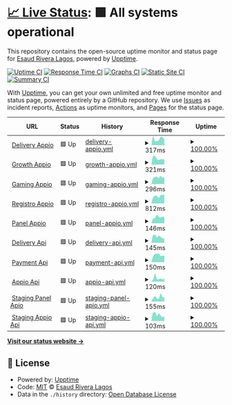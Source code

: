 # [📈 Live Status](https://status.esaudrivera.com): <!--live status--> **🟩 All systems operational**

This repository contains the open-source uptime monitor and status page for [Esaud Rivera Lagos](https://status.esaudrivera.com), powered by [Upptime](https://github.com/upptime/upptime).

[![Uptime CI](https://github.com/Esaud17/Upptime/workflows/Uptime%20CI/badge.svg)](https://github.com/Esaud17/Upptime/actions?query=workflow%3A%22Uptime+CI%22)
[![Response Time CI](https://github.com/Esaud17/Upptime/workflows/Response%20Time%20CI/badge.svg)](https://github.com/Esaud17/Upptime/actions?query=workflow%3A%22Response+Time+CI%22)
[![Graphs CI](https://github.com/Esaud17/Upptime/workflows/Graphs%20CI/badge.svg)](https://github.com/Esaud17/Upptime/actions?query=workflow%3A%22Graphs+CI%22)
[![Static Site CI](https://github.com/Esaud17/Upptime/workflows/Static%20Site%20CI/badge.svg)](https://github.com/Esaud17/Upptime/actions?query=workflow%3A%22Static+Site+CI%22)
[![Summary CI](https://github.com/Esaud17/Upptime/workflows/Summary%20CI/badge.svg)](https://github.com/Esaud17/Upptime/actions?query=workflow%3A%22Summary+CI%22)

With [Upptime](https://upptime.js.org), you can get your own unlimited and free uptime monitor and status page, powered entirely by a GitHub repository. We use [Issues](https://github.com/Esaud17/Upptime/issues) as incident reports, [Actions](https://github.com/Esaud17/Upptime/actions) as uptime monitors, and [Pages](https://status.esaudrivera.com) for the status page.

<!--start: status pages-->
<!-- This summary is generated by Upptime (https://github.com/upptime/upptime) -->
<!-- Do not edit this manually, your changes will be overwritten -->
<!-- prettier-ignore -->
| URL | Status | History | Response Time | Uptime |
| --- | ------ | ------- | ------------- | ------ |
| <img alt="" src="https://icons.duckduckgo.com/ip3/delivery.appio.com.mx.ico" height="13"> [Delivery Appio](https://delivery.appio.com.mx/) | 🟩 Up | [delivery-appio.yml](https://github.com/appio-smart-kitchen/upptime/commits/HEAD/history/delivery-appio.yml) | <details><summary><img alt="Response time graph" src="./graphs/delivery-appio/response-time-week.png" height="20"> 317ms</summary><br><a href="https://appio-smart-kitchen.github.io/upptime/history/delivery-appio"><img alt="Response time 344" src="https://img.shields.io/endpoint?url=https%3A%2F%2Fraw.githubusercontent.com%2Fappio-smart-kitchen%2Fupptime%2FHEAD%2Fapi%2Fdelivery-appio%2Fresponse-time.json"></a><br><a href="https://appio-smart-kitchen.github.io/upptime/history/delivery-appio"><img alt="24-hour response time 456" src="https://img.shields.io/endpoint?url=https%3A%2F%2Fraw.githubusercontent.com%2Fappio-smart-kitchen%2Fupptime%2FHEAD%2Fapi%2Fdelivery-appio%2Fresponse-time-day.json"></a><br><a href="https://appio-smart-kitchen.github.io/upptime/history/delivery-appio"><img alt="7-day response time 317" src="https://img.shields.io/endpoint?url=https%3A%2F%2Fraw.githubusercontent.com%2Fappio-smart-kitchen%2Fupptime%2FHEAD%2Fapi%2Fdelivery-appio%2Fresponse-time-week.json"></a><br><a href="https://appio-smart-kitchen.github.io/upptime/history/delivery-appio"><img alt="30-day response time 327" src="https://img.shields.io/endpoint?url=https%3A%2F%2Fraw.githubusercontent.com%2Fappio-smart-kitchen%2Fupptime%2FHEAD%2Fapi%2Fdelivery-appio%2Fresponse-time-month.json"></a><br><a href="https://appio-smart-kitchen.github.io/upptime/history/delivery-appio"><img alt="1-year response time 344" src="https://img.shields.io/endpoint?url=https%3A%2F%2Fraw.githubusercontent.com%2Fappio-smart-kitchen%2Fupptime%2FHEAD%2Fapi%2Fdelivery-appio%2Fresponse-time-year.json"></a></details> | <details><summary><a href="https://appio-smart-kitchen.github.io/upptime/history/delivery-appio">100.00%</a></summary><a href="https://appio-smart-kitchen.github.io/upptime/history/delivery-appio"><img alt="All-time uptime 100.00%" src="https://img.shields.io/endpoint?url=https%3A%2F%2Fraw.githubusercontent.com%2Fappio-smart-kitchen%2Fupptime%2FHEAD%2Fapi%2Fdelivery-appio%2Fuptime.json"></a><br><a href="https://appio-smart-kitchen.github.io/upptime/history/delivery-appio"><img alt="24-hour uptime 100.00%" src="https://img.shields.io/endpoint?url=https%3A%2F%2Fraw.githubusercontent.com%2Fappio-smart-kitchen%2Fupptime%2FHEAD%2Fapi%2Fdelivery-appio%2Fuptime-day.json"></a><br><a href="https://appio-smart-kitchen.github.io/upptime/history/delivery-appio"><img alt="7-day uptime 100.00%" src="https://img.shields.io/endpoint?url=https%3A%2F%2Fraw.githubusercontent.com%2Fappio-smart-kitchen%2Fupptime%2FHEAD%2Fapi%2Fdelivery-appio%2Fuptime-week.json"></a><br><a href="https://appio-smart-kitchen.github.io/upptime/history/delivery-appio"><img alt="30-day uptime 100.00%" src="https://img.shields.io/endpoint?url=https%3A%2F%2Fraw.githubusercontent.com%2Fappio-smart-kitchen%2Fupptime%2FHEAD%2Fapi%2Fdelivery-appio%2Fuptime-month.json"></a><br><a href="https://appio-smart-kitchen.github.io/upptime/history/delivery-appio"><img alt="1-year uptime 100.00%" src="https://img.shields.io/endpoint?url=https%3A%2F%2Fraw.githubusercontent.com%2Fappio-smart-kitchen%2Fupptime%2FHEAD%2Fapi%2Fdelivery-appio%2Fuptime-year.json"></a></details>
| <img alt="" src="https://icons.duckduckgo.com/ip3/growth.appio.com.mx.ico" height="13"> [Growth Appio](https://growth.appio.com.mx/) | 🟩 Up | [growth-appio.yml](https://github.com/appio-smart-kitchen/upptime/commits/HEAD/history/growth-appio.yml) | <details><summary><img alt="Response time graph" src="./graphs/growth-appio/response-time-week.png" height="20"> 321ms</summary><br><a href="https://appio-smart-kitchen.github.io/upptime/history/growth-appio"><img alt="Response time 315" src="https://img.shields.io/endpoint?url=https%3A%2F%2Fraw.githubusercontent.com%2Fappio-smart-kitchen%2Fupptime%2FHEAD%2Fapi%2Fgrowth-appio%2Fresponse-time.json"></a><br><a href="https://appio-smart-kitchen.github.io/upptime/history/growth-appio"><img alt="24-hour response time 302" src="https://img.shields.io/endpoint?url=https%3A%2F%2Fraw.githubusercontent.com%2Fappio-smart-kitchen%2Fupptime%2FHEAD%2Fapi%2Fgrowth-appio%2Fresponse-time-day.json"></a><br><a href="https://appio-smart-kitchen.github.io/upptime/history/growth-appio"><img alt="7-day response time 321" src="https://img.shields.io/endpoint?url=https%3A%2F%2Fraw.githubusercontent.com%2Fappio-smart-kitchen%2Fupptime%2FHEAD%2Fapi%2Fgrowth-appio%2Fresponse-time-week.json"></a><br><a href="https://appio-smart-kitchen.github.io/upptime/history/growth-appio"><img alt="30-day response time 336" src="https://img.shields.io/endpoint?url=https%3A%2F%2Fraw.githubusercontent.com%2Fappio-smart-kitchen%2Fupptime%2FHEAD%2Fapi%2Fgrowth-appio%2Fresponse-time-month.json"></a><br><a href="https://appio-smart-kitchen.github.io/upptime/history/growth-appio"><img alt="1-year response time 315" src="https://img.shields.io/endpoint?url=https%3A%2F%2Fraw.githubusercontent.com%2Fappio-smart-kitchen%2Fupptime%2FHEAD%2Fapi%2Fgrowth-appio%2Fresponse-time-year.json"></a></details> | <details><summary><a href="https://appio-smart-kitchen.github.io/upptime/history/growth-appio">100.00%</a></summary><a href="https://appio-smart-kitchen.github.io/upptime/history/growth-appio"><img alt="All-time uptime 100.00%" src="https://img.shields.io/endpoint?url=https%3A%2F%2Fraw.githubusercontent.com%2Fappio-smart-kitchen%2Fupptime%2FHEAD%2Fapi%2Fgrowth-appio%2Fuptime.json"></a><br><a href="https://appio-smart-kitchen.github.io/upptime/history/growth-appio"><img alt="24-hour uptime 100.00%" src="https://img.shields.io/endpoint?url=https%3A%2F%2Fraw.githubusercontent.com%2Fappio-smart-kitchen%2Fupptime%2FHEAD%2Fapi%2Fgrowth-appio%2Fuptime-day.json"></a><br><a href="https://appio-smart-kitchen.github.io/upptime/history/growth-appio"><img alt="7-day uptime 100.00%" src="https://img.shields.io/endpoint?url=https%3A%2F%2Fraw.githubusercontent.com%2Fappio-smart-kitchen%2Fupptime%2FHEAD%2Fapi%2Fgrowth-appio%2Fuptime-week.json"></a><br><a href="https://appio-smart-kitchen.github.io/upptime/history/growth-appio"><img alt="30-day uptime 100.00%" src="https://img.shields.io/endpoint?url=https%3A%2F%2Fraw.githubusercontent.com%2Fappio-smart-kitchen%2Fupptime%2FHEAD%2Fapi%2Fgrowth-appio%2Fuptime-month.json"></a><br><a href="https://appio-smart-kitchen.github.io/upptime/history/growth-appio"><img alt="1-year uptime 100.00%" src="https://img.shields.io/endpoint?url=https%3A%2F%2Fraw.githubusercontent.com%2Fappio-smart-kitchen%2Fupptime%2FHEAD%2Fapi%2Fgrowth-appio%2Fuptime-year.json"></a></details>
| <img alt="" src="https://icons.duckduckgo.com/ip3/gaming.appio.com.mx.ico" height="13"> [Gaming Appio](https://gaming.appio.com.mx/) | 🟩 Up | [gaming-appio.yml](https://github.com/appio-smart-kitchen/upptime/commits/HEAD/history/gaming-appio.yml) | <details><summary><img alt="Response time graph" src="./graphs/gaming-appio/response-time-week.png" height="20"> 296ms</summary><br><a href="https://appio-smart-kitchen.github.io/upptime/history/gaming-appio"><img alt="Response time 323" src="https://img.shields.io/endpoint?url=https%3A%2F%2Fraw.githubusercontent.com%2Fappio-smart-kitchen%2Fupptime%2FHEAD%2Fapi%2Fgaming-appio%2Fresponse-time.json"></a><br><a href="https://appio-smart-kitchen.github.io/upptime/history/gaming-appio"><img alt="24-hour response time 424" src="https://img.shields.io/endpoint?url=https%3A%2F%2Fraw.githubusercontent.com%2Fappio-smart-kitchen%2Fupptime%2FHEAD%2Fapi%2Fgaming-appio%2Fresponse-time-day.json"></a><br><a href="https://appio-smart-kitchen.github.io/upptime/history/gaming-appio"><img alt="7-day response time 296" src="https://img.shields.io/endpoint?url=https%3A%2F%2Fraw.githubusercontent.com%2Fappio-smart-kitchen%2Fupptime%2FHEAD%2Fapi%2Fgaming-appio%2Fresponse-time-week.json"></a><br><a href="https://appio-smart-kitchen.github.io/upptime/history/gaming-appio"><img alt="30-day response time 289" src="https://img.shields.io/endpoint?url=https%3A%2F%2Fraw.githubusercontent.com%2Fappio-smart-kitchen%2Fupptime%2FHEAD%2Fapi%2Fgaming-appio%2Fresponse-time-month.json"></a><br><a href="https://appio-smart-kitchen.github.io/upptime/history/gaming-appio"><img alt="1-year response time 323" src="https://img.shields.io/endpoint?url=https%3A%2F%2Fraw.githubusercontent.com%2Fappio-smart-kitchen%2Fupptime%2FHEAD%2Fapi%2Fgaming-appio%2Fresponse-time-year.json"></a></details> | <details><summary><a href="https://appio-smart-kitchen.github.io/upptime/history/gaming-appio">100.00%</a></summary><a href="https://appio-smart-kitchen.github.io/upptime/history/gaming-appio"><img alt="All-time uptime 100.00%" src="https://img.shields.io/endpoint?url=https%3A%2F%2Fraw.githubusercontent.com%2Fappio-smart-kitchen%2Fupptime%2FHEAD%2Fapi%2Fgaming-appio%2Fuptime.json"></a><br><a href="https://appio-smart-kitchen.github.io/upptime/history/gaming-appio"><img alt="24-hour uptime 100.00%" src="https://img.shields.io/endpoint?url=https%3A%2F%2Fraw.githubusercontent.com%2Fappio-smart-kitchen%2Fupptime%2FHEAD%2Fapi%2Fgaming-appio%2Fuptime-day.json"></a><br><a href="https://appio-smart-kitchen.github.io/upptime/history/gaming-appio"><img alt="7-day uptime 100.00%" src="https://img.shields.io/endpoint?url=https%3A%2F%2Fraw.githubusercontent.com%2Fappio-smart-kitchen%2Fupptime%2FHEAD%2Fapi%2Fgaming-appio%2Fuptime-week.json"></a><br><a href="https://appio-smart-kitchen.github.io/upptime/history/gaming-appio"><img alt="30-day uptime 100.00%" src="https://img.shields.io/endpoint?url=https%3A%2F%2Fraw.githubusercontent.com%2Fappio-smart-kitchen%2Fupptime%2FHEAD%2Fapi%2Fgaming-appio%2Fuptime-month.json"></a><br><a href="https://appio-smart-kitchen.github.io/upptime/history/gaming-appio"><img alt="1-year uptime 100.00%" src="https://img.shields.io/endpoint?url=https%3A%2F%2Fraw.githubusercontent.com%2Fappio-smart-kitchen%2Fupptime%2FHEAD%2Fapi%2Fgaming-appio%2Fuptime-year.json"></a></details>
| <img alt="" src="https://icons.duckduckgo.com/ip3/registro.appio.com.mx.ico" height="13"> [Registro Appio](https://registro.appio.com.mx) | 🟩 Up | [registro-appio.yml](https://github.com/appio-smart-kitchen/upptime/commits/HEAD/history/registro-appio.yml) | <details><summary><img alt="Response time graph" src="./graphs/registro-appio/response-time-week.png" height="20"> 812ms</summary><br><a href="https://appio-smart-kitchen.github.io/upptime/history/registro-appio"><img alt="Response time 799" src="https://img.shields.io/endpoint?url=https%3A%2F%2Fraw.githubusercontent.com%2Fappio-smart-kitchen%2Fupptime%2FHEAD%2Fapi%2Fregistro-appio%2Fresponse-time.json"></a><br><a href="https://appio-smart-kitchen.github.io/upptime/history/registro-appio"><img alt="24-hour response time 947" src="https://img.shields.io/endpoint?url=https%3A%2F%2Fraw.githubusercontent.com%2Fappio-smart-kitchen%2Fupptime%2FHEAD%2Fapi%2Fregistro-appio%2Fresponse-time-day.json"></a><br><a href="https://appio-smart-kitchen.github.io/upptime/history/registro-appio"><img alt="7-day response time 812" src="https://img.shields.io/endpoint?url=https%3A%2F%2Fraw.githubusercontent.com%2Fappio-smart-kitchen%2Fupptime%2FHEAD%2Fapi%2Fregistro-appio%2Fresponse-time-week.json"></a><br><a href="https://appio-smart-kitchen.github.io/upptime/history/registro-appio"><img alt="30-day response time 774" src="https://img.shields.io/endpoint?url=https%3A%2F%2Fraw.githubusercontent.com%2Fappio-smart-kitchen%2Fupptime%2FHEAD%2Fapi%2Fregistro-appio%2Fresponse-time-month.json"></a><br><a href="https://appio-smart-kitchen.github.io/upptime/history/registro-appio"><img alt="1-year response time 784" src="https://img.shields.io/endpoint?url=https%3A%2F%2Fraw.githubusercontent.com%2Fappio-smart-kitchen%2Fupptime%2FHEAD%2Fapi%2Fregistro-appio%2Fresponse-time-year.json"></a></details> | <details><summary><a href="https://appio-smart-kitchen.github.io/upptime/history/registro-appio">100.00%</a></summary><a href="https://appio-smart-kitchen.github.io/upptime/history/registro-appio"><img alt="All-time uptime 95.99%" src="https://img.shields.io/endpoint?url=https%3A%2F%2Fraw.githubusercontent.com%2Fappio-smart-kitchen%2Fupptime%2FHEAD%2Fapi%2Fregistro-appio%2Fuptime.json"></a><br><a href="https://appio-smart-kitchen.github.io/upptime/history/registro-appio"><img alt="24-hour uptime 100.00%" src="https://img.shields.io/endpoint?url=https%3A%2F%2Fraw.githubusercontent.com%2Fappio-smart-kitchen%2Fupptime%2FHEAD%2Fapi%2Fregistro-appio%2Fuptime-day.json"></a><br><a href="https://appio-smart-kitchen.github.io/upptime/history/registro-appio"><img alt="7-day uptime 100.00%" src="https://img.shields.io/endpoint?url=https%3A%2F%2Fraw.githubusercontent.com%2Fappio-smart-kitchen%2Fupptime%2FHEAD%2Fapi%2Fregistro-appio%2Fuptime-week.json"></a><br><a href="https://appio-smart-kitchen.github.io/upptime/history/registro-appio"><img alt="30-day uptime 100.00%" src="https://img.shields.io/endpoint?url=https%3A%2F%2Fraw.githubusercontent.com%2Fappio-smart-kitchen%2Fupptime%2FHEAD%2Fapi%2Fregistro-appio%2Fuptime-month.json"></a><br><a href="https://appio-smart-kitchen.github.io/upptime/history/registro-appio"><img alt="1-year uptime 100.00%" src="https://img.shields.io/endpoint?url=https%3A%2F%2Fraw.githubusercontent.com%2Fappio-smart-kitchen%2Fupptime%2FHEAD%2Fapi%2Fregistro-appio%2Fuptime-year.json"></a></details>
| <img alt="" src="https://icons.duckduckgo.com/ip3/panel.appio.com.mx.ico" height="13"> [Panel Appio](https://panel.appio.com.mx) | 🟩 Up | [panel-appio.yml](https://github.com/appio-smart-kitchen/upptime/commits/HEAD/history/panel-appio.yml) | <details><summary><img alt="Response time graph" src="./graphs/panel-appio/response-time-week.png" height="20"> 146ms</summary><br><a href="https://appio-smart-kitchen.github.io/upptime/history/panel-appio"><img alt="Response time 206" src="https://img.shields.io/endpoint?url=https%3A%2F%2Fraw.githubusercontent.com%2Fappio-smart-kitchen%2Fupptime%2FHEAD%2Fapi%2Fpanel-appio%2Fresponse-time.json"></a><br><a href="https://appio-smart-kitchen.github.io/upptime/history/panel-appio"><img alt="24-hour response time 129" src="https://img.shields.io/endpoint?url=https%3A%2F%2Fraw.githubusercontent.com%2Fappio-smart-kitchen%2Fupptime%2FHEAD%2Fapi%2Fpanel-appio%2Fresponse-time-day.json"></a><br><a href="https://appio-smart-kitchen.github.io/upptime/history/panel-appio"><img alt="7-day response time 146" src="https://img.shields.io/endpoint?url=https%3A%2F%2Fraw.githubusercontent.com%2Fappio-smart-kitchen%2Fupptime%2FHEAD%2Fapi%2Fpanel-appio%2Fresponse-time-week.json"></a><br><a href="https://appio-smart-kitchen.github.io/upptime/history/panel-appio"><img alt="30-day response time 163" src="https://img.shields.io/endpoint?url=https%3A%2F%2Fraw.githubusercontent.com%2Fappio-smart-kitchen%2Fupptime%2FHEAD%2Fapi%2Fpanel-appio%2Fresponse-time-month.json"></a><br><a href="https://appio-smart-kitchen.github.io/upptime/history/panel-appio"><img alt="1-year response time 195" src="https://img.shields.io/endpoint?url=https%3A%2F%2Fraw.githubusercontent.com%2Fappio-smart-kitchen%2Fupptime%2FHEAD%2Fapi%2Fpanel-appio%2Fresponse-time-year.json"></a></details> | <details><summary><a href="https://appio-smart-kitchen.github.io/upptime/history/panel-appio">100.00%</a></summary><a href="https://appio-smart-kitchen.github.io/upptime/history/panel-appio"><img alt="All-time uptime 99.93%" src="https://img.shields.io/endpoint?url=https%3A%2F%2Fraw.githubusercontent.com%2Fappio-smart-kitchen%2Fupptime%2FHEAD%2Fapi%2Fpanel-appio%2Fuptime.json"></a><br><a href="https://appio-smart-kitchen.github.io/upptime/history/panel-appio"><img alt="24-hour uptime 100.00%" src="https://img.shields.io/endpoint?url=https%3A%2F%2Fraw.githubusercontent.com%2Fappio-smart-kitchen%2Fupptime%2FHEAD%2Fapi%2Fpanel-appio%2Fuptime-day.json"></a><br><a href="https://appio-smart-kitchen.github.io/upptime/history/panel-appio"><img alt="7-day uptime 100.00%" src="https://img.shields.io/endpoint?url=https%3A%2F%2Fraw.githubusercontent.com%2Fappio-smart-kitchen%2Fupptime%2FHEAD%2Fapi%2Fpanel-appio%2Fuptime-week.json"></a><br><a href="https://appio-smart-kitchen.github.io/upptime/history/panel-appio"><img alt="30-day uptime 100.00%" src="https://img.shields.io/endpoint?url=https%3A%2F%2Fraw.githubusercontent.com%2Fappio-smart-kitchen%2Fupptime%2FHEAD%2Fapi%2Fpanel-appio%2Fuptime-month.json"></a><br><a href="https://appio-smart-kitchen.github.io/upptime/history/panel-appio"><img alt="1-year uptime 100.00%" src="https://img.shields.io/endpoint?url=https%3A%2F%2Fraw.githubusercontent.com%2Fappio-smart-kitchen%2Fupptime%2FHEAD%2Fapi%2Fpanel-appio%2Fuptime-year.json"></a></details>
| <img alt="" src="https://icons.duckduckgo.com/ip3/deliveryapi.appio.com.mx.ico" height="13"> [Delivery Api](https://deliveryapi.appio.com.mx/) | 🟩 Up | [delivery-api.yml](https://github.com/appio-smart-kitchen/upptime/commits/HEAD/history/delivery-api.yml) | <details><summary><img alt="Response time graph" src="./graphs/delivery-api/response-time-week.png" height="20"> 145ms</summary><br><a href="https://appio-smart-kitchen.github.io/upptime/history/delivery-api"><img alt="Response time 150" src="https://img.shields.io/endpoint?url=https%3A%2F%2Fraw.githubusercontent.com%2Fappio-smart-kitchen%2Fupptime%2FHEAD%2Fapi%2Fdelivery-api%2Fresponse-time.json"></a><br><a href="https://appio-smart-kitchen.github.io/upptime/history/delivery-api"><img alt="24-hour response time 302" src="https://img.shields.io/endpoint?url=https%3A%2F%2Fraw.githubusercontent.com%2Fappio-smart-kitchen%2Fupptime%2FHEAD%2Fapi%2Fdelivery-api%2Fresponse-time-day.json"></a><br><a href="https://appio-smart-kitchen.github.io/upptime/history/delivery-api"><img alt="7-day response time 145" src="https://img.shields.io/endpoint?url=https%3A%2F%2Fraw.githubusercontent.com%2Fappio-smart-kitchen%2Fupptime%2FHEAD%2Fapi%2Fdelivery-api%2Fresponse-time-week.json"></a><br><a href="https://appio-smart-kitchen.github.io/upptime/history/delivery-api"><img alt="30-day response time 144" src="https://img.shields.io/endpoint?url=https%3A%2F%2Fraw.githubusercontent.com%2Fappio-smart-kitchen%2Fupptime%2FHEAD%2Fapi%2Fdelivery-api%2Fresponse-time-month.json"></a><br><a href="https://appio-smart-kitchen.github.io/upptime/history/delivery-api"><img alt="1-year response time 150" src="https://img.shields.io/endpoint?url=https%3A%2F%2Fraw.githubusercontent.com%2Fappio-smart-kitchen%2Fupptime%2FHEAD%2Fapi%2Fdelivery-api%2Fresponse-time-year.json"></a></details> | <details><summary><a href="https://appio-smart-kitchen.github.io/upptime/history/delivery-api">100.00%</a></summary><a href="https://appio-smart-kitchen.github.io/upptime/history/delivery-api"><img alt="All-time uptime 100.00%" src="https://img.shields.io/endpoint?url=https%3A%2F%2Fraw.githubusercontent.com%2Fappio-smart-kitchen%2Fupptime%2FHEAD%2Fapi%2Fdelivery-api%2Fuptime.json"></a><br><a href="https://appio-smart-kitchen.github.io/upptime/history/delivery-api"><img alt="24-hour uptime 100.00%" src="https://img.shields.io/endpoint?url=https%3A%2F%2Fraw.githubusercontent.com%2Fappio-smart-kitchen%2Fupptime%2FHEAD%2Fapi%2Fdelivery-api%2Fuptime-day.json"></a><br><a href="https://appio-smart-kitchen.github.io/upptime/history/delivery-api"><img alt="7-day uptime 100.00%" src="https://img.shields.io/endpoint?url=https%3A%2F%2Fraw.githubusercontent.com%2Fappio-smart-kitchen%2Fupptime%2FHEAD%2Fapi%2Fdelivery-api%2Fuptime-week.json"></a><br><a href="https://appio-smart-kitchen.github.io/upptime/history/delivery-api"><img alt="30-day uptime 100.00%" src="https://img.shields.io/endpoint?url=https%3A%2F%2Fraw.githubusercontent.com%2Fappio-smart-kitchen%2Fupptime%2FHEAD%2Fapi%2Fdelivery-api%2Fuptime-month.json"></a><br><a href="https://appio-smart-kitchen.github.io/upptime/history/delivery-api"><img alt="1-year uptime 100.00%" src="https://img.shields.io/endpoint?url=https%3A%2F%2Fraw.githubusercontent.com%2Fappio-smart-kitchen%2Fupptime%2FHEAD%2Fapi%2Fdelivery-api%2Fuptime-year.json"></a></details>
| <img alt="" src="https://icons.duckduckgo.com/ip3/paymentapi.appio.com.mx.ico" height="13"> [Payment Api](https://paymentapi.appio.com.mx/api) | 🟩 Up | [payment-api.yml](https://github.com/appio-smart-kitchen/upptime/commits/HEAD/history/payment-api.yml) | <details><summary><img alt="Response time graph" src="./graphs/payment-api/response-time-week.png" height="20"> 150ms</summary><br><a href="https://appio-smart-kitchen.github.io/upptime/history/payment-api"><img alt="Response time 211" src="https://img.shields.io/endpoint?url=https%3A%2F%2Fraw.githubusercontent.com%2Fappio-smart-kitchen%2Fupptime%2FHEAD%2Fapi%2Fpayment-api%2Fresponse-time.json"></a><br><a href="https://appio-smart-kitchen.github.io/upptime/history/payment-api"><img alt="24-hour response time 134" src="https://img.shields.io/endpoint?url=https%3A%2F%2Fraw.githubusercontent.com%2Fappio-smart-kitchen%2Fupptime%2FHEAD%2Fapi%2Fpayment-api%2Fresponse-time-day.json"></a><br><a href="https://appio-smart-kitchen.github.io/upptime/history/payment-api"><img alt="7-day response time 150" src="https://img.shields.io/endpoint?url=https%3A%2F%2Fraw.githubusercontent.com%2Fappio-smart-kitchen%2Fupptime%2FHEAD%2Fapi%2Fpayment-api%2Fresponse-time-week.json"></a><br><a href="https://appio-smart-kitchen.github.io/upptime/history/payment-api"><img alt="30-day response time 147" src="https://img.shields.io/endpoint?url=https%3A%2F%2Fraw.githubusercontent.com%2Fappio-smart-kitchen%2Fupptime%2FHEAD%2Fapi%2Fpayment-api%2Fresponse-time-month.json"></a><br><a href="https://appio-smart-kitchen.github.io/upptime/history/payment-api"><img alt="1-year response time 211" src="https://img.shields.io/endpoint?url=https%3A%2F%2Fraw.githubusercontent.com%2Fappio-smart-kitchen%2Fupptime%2FHEAD%2Fapi%2Fpayment-api%2Fresponse-time-year.json"></a></details> | <details><summary><a href="https://appio-smart-kitchen.github.io/upptime/history/payment-api">100.00%</a></summary><a href="https://appio-smart-kitchen.github.io/upptime/history/payment-api"><img alt="All-time uptime 100.00%" src="https://img.shields.io/endpoint?url=https%3A%2F%2Fraw.githubusercontent.com%2Fappio-smart-kitchen%2Fupptime%2FHEAD%2Fapi%2Fpayment-api%2Fuptime.json"></a><br><a href="https://appio-smart-kitchen.github.io/upptime/history/payment-api"><img alt="24-hour uptime 100.00%" src="https://img.shields.io/endpoint?url=https%3A%2F%2Fraw.githubusercontent.com%2Fappio-smart-kitchen%2Fupptime%2FHEAD%2Fapi%2Fpayment-api%2Fuptime-day.json"></a><br><a href="https://appio-smart-kitchen.github.io/upptime/history/payment-api"><img alt="7-day uptime 100.00%" src="https://img.shields.io/endpoint?url=https%3A%2F%2Fraw.githubusercontent.com%2Fappio-smart-kitchen%2Fupptime%2FHEAD%2Fapi%2Fpayment-api%2Fuptime-week.json"></a><br><a href="https://appio-smart-kitchen.github.io/upptime/history/payment-api"><img alt="30-day uptime 100.00%" src="https://img.shields.io/endpoint?url=https%3A%2F%2Fraw.githubusercontent.com%2Fappio-smart-kitchen%2Fupptime%2FHEAD%2Fapi%2Fpayment-api%2Fuptime-month.json"></a><br><a href="https://appio-smart-kitchen.github.io/upptime/history/payment-api"><img alt="1-year uptime 100.00%" src="https://img.shields.io/endpoint?url=https%3A%2F%2Fraw.githubusercontent.com%2Fappio-smart-kitchen%2Fupptime%2FHEAD%2Fapi%2Fpayment-api%2Fuptime-year.json"></a></details>
| <img alt="" src="https://icons.duckduckgo.com/ip3/api.appio.com.mx.ico" height="13"> [Appio Api](https://api.appio.com.mx/api/v2/upptime/validate) | 🟩 Up | [appio-api.yml](https://github.com/appio-smart-kitchen/upptime/commits/HEAD/history/appio-api.yml) | <details><summary><img alt="Response time graph" src="./graphs/appio-api/response-time-week.png" height="20"> 120ms</summary><br><a href="https://appio-smart-kitchen.github.io/upptime/history/appio-api"><img alt="Response time 263" src="https://img.shields.io/endpoint?url=https%3A%2F%2Fraw.githubusercontent.com%2Fappio-smart-kitchen%2Fupptime%2FHEAD%2Fapi%2Fappio-api%2Fresponse-time.json"></a><br><a href="https://appio-smart-kitchen.github.io/upptime/history/appio-api"><img alt="24-hour response time 116" src="https://img.shields.io/endpoint?url=https%3A%2F%2Fraw.githubusercontent.com%2Fappio-smart-kitchen%2Fupptime%2FHEAD%2Fapi%2Fappio-api%2Fresponse-time-day.json"></a><br><a href="https://appio-smart-kitchen.github.io/upptime/history/appio-api"><img alt="7-day response time 120" src="https://img.shields.io/endpoint?url=https%3A%2F%2Fraw.githubusercontent.com%2Fappio-smart-kitchen%2Fupptime%2FHEAD%2Fapi%2Fappio-api%2Fresponse-time-week.json"></a><br><a href="https://appio-smart-kitchen.github.io/upptime/history/appio-api"><img alt="30-day response time 171" src="https://img.shields.io/endpoint?url=https%3A%2F%2Fraw.githubusercontent.com%2Fappio-smart-kitchen%2Fupptime%2FHEAD%2Fapi%2Fappio-api%2Fresponse-time-month.json"></a><br><a href="https://appio-smart-kitchen.github.io/upptime/history/appio-api"><img alt="1-year response time 285" src="https://img.shields.io/endpoint?url=https%3A%2F%2Fraw.githubusercontent.com%2Fappio-smart-kitchen%2Fupptime%2FHEAD%2Fapi%2Fappio-api%2Fresponse-time-year.json"></a></details> | <details><summary><a href="https://appio-smart-kitchen.github.io/upptime/history/appio-api">100.00%</a></summary><a href="https://appio-smart-kitchen.github.io/upptime/history/appio-api"><img alt="All-time uptime 99.90%" src="https://img.shields.io/endpoint?url=https%3A%2F%2Fraw.githubusercontent.com%2Fappio-smart-kitchen%2Fupptime%2FHEAD%2Fapi%2Fappio-api%2Fuptime.json"></a><br><a href="https://appio-smart-kitchen.github.io/upptime/history/appio-api"><img alt="24-hour uptime 100.00%" src="https://img.shields.io/endpoint?url=https%3A%2F%2Fraw.githubusercontent.com%2Fappio-smart-kitchen%2Fupptime%2FHEAD%2Fapi%2Fappio-api%2Fuptime-day.json"></a><br><a href="https://appio-smart-kitchen.github.io/upptime/history/appio-api"><img alt="7-day uptime 100.00%" src="https://img.shields.io/endpoint?url=https%3A%2F%2Fraw.githubusercontent.com%2Fappio-smart-kitchen%2Fupptime%2FHEAD%2Fapi%2Fappio-api%2Fuptime-week.json"></a><br><a href="https://appio-smart-kitchen.github.io/upptime/history/appio-api"><img alt="30-day uptime 100.00%" src="https://img.shields.io/endpoint?url=https%3A%2F%2Fraw.githubusercontent.com%2Fappio-smart-kitchen%2Fupptime%2FHEAD%2Fapi%2Fappio-api%2Fuptime-month.json"></a><br><a href="https://appio-smart-kitchen.github.io/upptime/history/appio-api"><img alt="1-year uptime 100.00%" src="https://img.shields.io/endpoint?url=https%3A%2F%2Fraw.githubusercontent.com%2Fappio-smart-kitchen%2Fupptime%2FHEAD%2Fapi%2Fappio-api%2Fuptime-year.json"></a></details>
| <img alt="" src="https://icons.duckduckgo.com/ip3/stagingpanel.appio.com.mx.ico" height="13"> [Staging Panel Apio](https://stagingpanel.appio.com.mx) | 🟩 Up | [staging-panel-apio.yml](https://github.com/appio-smart-kitchen/upptime/commits/HEAD/history/staging-panel-apio.yml) | <details><summary><img alt="Response time graph" src="./graphs/staging-panel-apio/response-time-week.png" height="20"> 155ms</summary><br><a href="https://appio-smart-kitchen.github.io/upptime/history/staging-panel-apio"><img alt="Response time 188" src="https://img.shields.io/endpoint?url=https%3A%2F%2Fraw.githubusercontent.com%2Fappio-smart-kitchen%2Fupptime%2FHEAD%2Fapi%2Fstaging-panel-apio%2Fresponse-time.json"></a><br><a href="https://appio-smart-kitchen.github.io/upptime/history/staging-panel-apio"><img alt="24-hour response time 161" src="https://img.shields.io/endpoint?url=https%3A%2F%2Fraw.githubusercontent.com%2Fappio-smart-kitchen%2Fupptime%2FHEAD%2Fapi%2Fstaging-panel-apio%2Fresponse-time-day.json"></a><br><a href="https://appio-smart-kitchen.github.io/upptime/history/staging-panel-apio"><img alt="7-day response time 155" src="https://img.shields.io/endpoint?url=https%3A%2F%2Fraw.githubusercontent.com%2Fappio-smart-kitchen%2Fupptime%2FHEAD%2Fapi%2Fstaging-panel-apio%2Fresponse-time-week.json"></a><br><a href="https://appio-smart-kitchen.github.io/upptime/history/staging-panel-apio"><img alt="30-day response time 139" src="https://img.shields.io/endpoint?url=https%3A%2F%2Fraw.githubusercontent.com%2Fappio-smart-kitchen%2Fupptime%2FHEAD%2Fapi%2Fstaging-panel-apio%2Fresponse-time-month.json"></a><br><a href="https://appio-smart-kitchen.github.io/upptime/history/staging-panel-apio"><img alt="1-year response time 190" src="https://img.shields.io/endpoint?url=https%3A%2F%2Fraw.githubusercontent.com%2Fappio-smart-kitchen%2Fupptime%2FHEAD%2Fapi%2Fstaging-panel-apio%2Fresponse-time-year.json"></a></details> | <details><summary><a href="https://appio-smart-kitchen.github.io/upptime/history/staging-panel-apio">100.00%</a></summary><a href="https://appio-smart-kitchen.github.io/upptime/history/staging-panel-apio"><img alt="All-time uptime 99.92%" src="https://img.shields.io/endpoint?url=https%3A%2F%2Fraw.githubusercontent.com%2Fappio-smart-kitchen%2Fupptime%2FHEAD%2Fapi%2Fstaging-panel-apio%2Fuptime.json"></a><br><a href="https://appio-smart-kitchen.github.io/upptime/history/staging-panel-apio"><img alt="24-hour uptime 100.00%" src="https://img.shields.io/endpoint?url=https%3A%2F%2Fraw.githubusercontent.com%2Fappio-smart-kitchen%2Fupptime%2FHEAD%2Fapi%2Fstaging-panel-apio%2Fuptime-day.json"></a><br><a href="https://appio-smart-kitchen.github.io/upptime/history/staging-panel-apio"><img alt="7-day uptime 100.00%" src="https://img.shields.io/endpoint?url=https%3A%2F%2Fraw.githubusercontent.com%2Fappio-smart-kitchen%2Fupptime%2FHEAD%2Fapi%2Fstaging-panel-apio%2Fuptime-week.json"></a><br><a href="https://appio-smart-kitchen.github.io/upptime/history/staging-panel-apio"><img alt="30-day uptime 100.00%" src="https://img.shields.io/endpoint?url=https%3A%2F%2Fraw.githubusercontent.com%2Fappio-smart-kitchen%2Fupptime%2FHEAD%2Fapi%2Fstaging-panel-apio%2Fuptime-month.json"></a><br><a href="https://appio-smart-kitchen.github.io/upptime/history/staging-panel-apio"><img alt="1-year uptime 100.00%" src="https://img.shields.io/endpoint?url=https%3A%2F%2Fraw.githubusercontent.com%2Fappio-smart-kitchen%2Fupptime%2FHEAD%2Fapi%2Fstaging-panel-apio%2Fuptime-year.json"></a></details>
| <img alt="" src="https://icons.duckduckgo.com/ip3/stagingapi.appio.com.mx.ico" height="13"> [Staging Appio Api](https://stagingapi.appio.com.mx/api/v2/upptime/validate) | 🟩 Up | [staging-appio-api.yml](https://github.com/appio-smart-kitchen/upptime/commits/HEAD/history/staging-appio-api.yml) | <details><summary><img alt="Response time graph" src="./graphs/staging-appio-api/response-time-week.png" height="20"> 103ms</summary><br><a href="https://appio-smart-kitchen.github.io/upptime/history/staging-appio-api"><img alt="Response time 290" src="https://img.shields.io/endpoint?url=https%3A%2F%2Fraw.githubusercontent.com%2Fappio-smart-kitchen%2Fupptime%2FHEAD%2Fapi%2Fstaging-appio-api%2Fresponse-time.json"></a><br><a href="https://appio-smart-kitchen.github.io/upptime/history/staging-appio-api"><img alt="24-hour response time 78" src="https://img.shields.io/endpoint?url=https%3A%2F%2Fraw.githubusercontent.com%2Fappio-smart-kitchen%2Fupptime%2FHEAD%2Fapi%2Fstaging-appio-api%2Fresponse-time-day.json"></a><br><a href="https://appio-smart-kitchen.github.io/upptime/history/staging-appio-api"><img alt="7-day response time 103" src="https://img.shields.io/endpoint?url=https%3A%2F%2Fraw.githubusercontent.com%2Fappio-smart-kitchen%2Fupptime%2FHEAD%2Fapi%2Fstaging-appio-api%2Fresponse-time-week.json"></a><br><a href="https://appio-smart-kitchen.github.io/upptime/history/staging-appio-api"><img alt="30-day response time 124" src="https://img.shields.io/endpoint?url=https%3A%2F%2Fraw.githubusercontent.com%2Fappio-smart-kitchen%2Fupptime%2FHEAD%2Fapi%2Fstaging-appio-api%2Fresponse-time-month.json"></a><br><a href="https://appio-smart-kitchen.github.io/upptime/history/staging-appio-api"><img alt="1-year response time 327" src="https://img.shields.io/endpoint?url=https%3A%2F%2Fraw.githubusercontent.com%2Fappio-smart-kitchen%2Fupptime%2FHEAD%2Fapi%2Fstaging-appio-api%2Fresponse-time-year.json"></a></details> | <details><summary><a href="https://appio-smart-kitchen.github.io/upptime/history/staging-appio-api">100.00%</a></summary><a href="https://appio-smart-kitchen.github.io/upptime/history/staging-appio-api"><img alt="All-time uptime 99.78%" src="https://img.shields.io/endpoint?url=https%3A%2F%2Fraw.githubusercontent.com%2Fappio-smart-kitchen%2Fupptime%2FHEAD%2Fapi%2Fstaging-appio-api%2Fuptime.json"></a><br><a href="https://appio-smart-kitchen.github.io/upptime/history/staging-appio-api"><img alt="24-hour uptime 100.00%" src="https://img.shields.io/endpoint?url=https%3A%2F%2Fraw.githubusercontent.com%2Fappio-smart-kitchen%2Fupptime%2FHEAD%2Fapi%2Fstaging-appio-api%2Fuptime-day.json"></a><br><a href="https://appio-smart-kitchen.github.io/upptime/history/staging-appio-api"><img alt="7-day uptime 100.00%" src="https://img.shields.io/endpoint?url=https%3A%2F%2Fraw.githubusercontent.com%2Fappio-smart-kitchen%2Fupptime%2FHEAD%2Fapi%2Fstaging-appio-api%2Fuptime-week.json"></a><br><a href="https://appio-smart-kitchen.github.io/upptime/history/staging-appio-api"><img alt="30-day uptime 100.00%" src="https://img.shields.io/endpoint?url=https%3A%2F%2Fraw.githubusercontent.com%2Fappio-smart-kitchen%2Fupptime%2FHEAD%2Fapi%2Fstaging-appio-api%2Fuptime-month.json"></a><br><a href="https://appio-smart-kitchen.github.io/upptime/history/staging-appio-api"><img alt="1-year uptime 99.98%" src="https://img.shields.io/endpoint?url=https%3A%2F%2Fraw.githubusercontent.com%2Fappio-smart-kitchen%2Fupptime%2FHEAD%2Fapi%2Fstaging-appio-api%2Fuptime-year.json"></a></details>

<!--end: status pages-->

[**Visit our status website →**](https://status.esaudrivera.com)

## 📄 License

- Powered by: [Upptime](https://github.com/upptime/upptime)
- Code: [MIT](./LICENSE) © [Esaud Rivera Lagos](https://status.esaudrivera.com)
- Data in the `./history` directory: [Open Database License](https://opendatacommons.org/licenses/odbl/1-0/)
